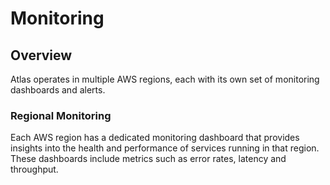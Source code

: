 # Monitoring

## Overview

Atlas operates in multiple AWS regions, each with its own set of monitoring dashboards and alerts.

### Regional Monitoring

Each AWS region has a dedicated monitoring dashboard that provides insights into the health and performance of services running in that region. 
These dashboards include metrics such as error rates, latency and throughput.
